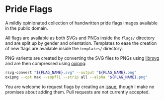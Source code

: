 Pride Flags
===========

A mildly opinionated collection of handwritten pride flags images available in the public domain.

All flags are available as both SVGs and PNGs inside the `flags/` directory and are split up by gender and orientation. Templates to ease the creation of new flags are available inside the `templates/` directory.

PNG varients are created by converting the SVG files to PNGs using [librsvg](https://gitlab.gnome.org/GNOME/librsvg) and are then compressed using [oxipng](https://github.com/shssoichiro/oxipng):

```sh
rsvg-convert "${FLAG_NAME}.svg" --output "${FLAG_NAME}.png"
oxipng --opt max --zopfli --strip all --alpha "${FLAG_NAME}.png"
```

You are welcome to request flags by creating an [issue](https://github.com/sincetheflood/pride-flags/issues), though I make no promises about adding them. Pull requests are not currently accepted.
